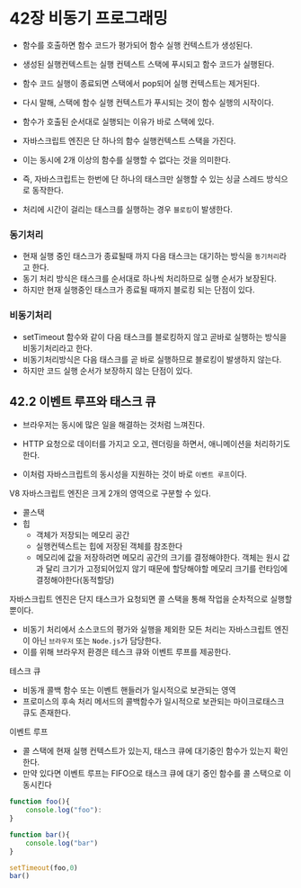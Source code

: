 # 42장 비동기 프로그래밍

- 함수를 호출하면 함수 코드가 평가되어 함수 실행 컨텍스트가 생성된다.
- 생성된 실행컨텍스트는 실행 컨텍스트 스택에 푸시되고 함수 코드가 실행된다.
- 함수 코드 실행이 종료되면 스택에서 pop되어 실행 컨텍스트는 제거된다.
- 다시 말해, 스택에 함수 실행 컨텍스트가 푸시되는 것이 함수 실행의 시작이다.
- 함수가 호출된 순서대로 실행되는 이유가 바로 스택에 있다.

- 자바스크립트 엔진은 단 하나의 함수 실행컨텍스트 스택을 가진다.
- 이는 동시에 2개 이상의 함수를 실행할 수 없다는 것을 의미한다.
- 즉, 자바스크립트는 한번에 단 하나의 태스크만 실행할 수 있는 싱글 스레드 방식으로 동작한다.

- 처리에 시간이 걸리는 태스크를 실행하는 경우 `블로킹`이 발생한다. 
  

### 동기처리
- 현재 실행 중인 태스크가 종료될때 까지 다음 태스크는 대기하는 방식을 `동기처리`라고 한다.
- 동기 처리 방식은 태스크를 순서대로 하나씩 처리하므로 실행 순서가 보장된다.
- 하지만 현재 실행중인 태스크가 종료될 때까지 블로킹 되는 단점이 있다.

### 비동기처리
- setTimeout 함수와 같이 다음 태스크를 블로킹하지 않고 곧바로 실행하는 방식을 비동기처리라고 한다.
- 비동기처리방식은 다음 태스크를 곧 바로 실행하므로 블로킹이 발생하지 않는다.
- 하지만 코드 실행 순서가 보장하지 않는 단점이 있다.


## 42.2 이벤트 루프와 태스크 큐

- 브라우저는 동시에 많은 일을 해결하는 것처럼 느껴진다.

- HTTP 요청으로 데이터를 가지고 오고, 렌더링을 하면서, 애니메이션을 처리하기도 한다.
- 이처럼 자바스크립트의 동시성을 지원하는 것이 바로 `이벤트 루프`이다.

V8 자바스크립트 엔진은 크게 2개의 영역으로 구분할 수 있다.
- 콜스택
- 힙
  - 객체가 저장되는 메모리 공간
  - 실행컨텍스트는 힙에 저장된 객체를 참조한다
  - 메모리에 값을 저장하려면 메모리 공간의 크기를 결정해야한다. 객체는 원시 값과 달리 크기가 고정되어있지 않기 때문에 할당해야할 메모리 크기를 런타임에 결정해야한다(동적할당)


자바스크립트 엔진은 단지 태스크가 요청되면 콜 스택을 통해 작업을 순차적으로 실행할 뿐이다.

- 비동기 처리에서 소스코드의 평가와 실행을 제외한 모든 처리는 자바스크립트 엔진이 아닌 `브라우저` 또는 `Node.js`가 담당한다.
- 이를 위해 브라우저 환경은 테스크 큐와 이벤트 루프를 제공한다.

테스크 큐
- 비동개 콜백 함수 또는 이벤트 핸들러가 일시적으로 보관되는 영역
- 프로미스의 후속 처리 메서드의 콜백함수가 일시적으로 보관되는 마이크로태스크 큐도 존재한다.

이벤트 루프
- 콜 스택에 현재 실행 컨텍스트가 있는지, 태스크 큐에 대기중인 함수가 있는지 확인한다.
- 만약 있다면 이벤트 루프는 FIFO으로 태스크 큐에 대기 중인 함수를 콜 스택으로 이동시킨다

```js
function foo(){
    console.log("foo"):
} 

function bar(){
    console.log("bar")
}

setTimeout(foo,0)
bar()
```